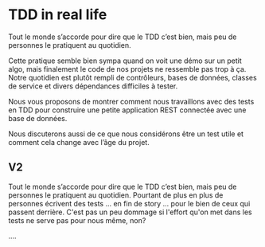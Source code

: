 # TDD in real life

Tout le monde s’accorde pour dire que le TDD c’est bien, mais peu de personnes le pratiquent au quotidien.

Cette pratique semble bien sympa quand on voit une démo sur un petit algo, mais finalement
le code de nos projets ne ressemble pas trop à ça. Notre quotidien est plutôt rempli de contrôleurs, 
bases de données, classes de service et divers dépendances difficiles à tester.

Nous vous proposons de montrer comment nous travaillons avec des tests en TDD 
pour construire une petite application REST connectée avec une base de données.

Nous discuterons aussi de ce que nous considérons être un test utile et comment cela change avec l’âge du projet. 


## V2

Tout le monde s’accorde pour dire que le TDD c’est bien, mais peu de personnes le pratiquent au quotidien.
Pourtant de plus en plus de personnes écrivent des tests ... en fin de story ... pour le bien de ceux qui passent derrière.
C'est pas un peu dommage si l'effort qu'on met dans les tests ne serve pas pour nous même, non?

....
